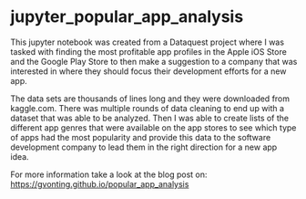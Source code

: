 # jupyter_popular_app_analysis

This jupyter notebook was created from a Dataquest project where I was tasked with finding the most profitable app profiles in the Apple iOS Store and the Google Play Store to then make a suggestion to a company that was interested in where they should focus their development efforts for a new app.

The data sets are thousands of lines long and they were downloaded from kaggle.com. There was multiple rounds of data cleaning to end up with a dataset that was able to be analyzed. Then I was able to create lists of the different app genres that were available on the app stores to see which type of apps had the most popularity and provide this data to the software development company to lead them in the right direction for a new app idea.

For more information take a look at the blog post on: https://gvonting.github.io/popular_app_analysis
